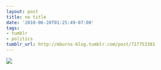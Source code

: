 ```yaml
---
layout: post
title: no title
date: '2010-06-20T01:25:49-07:00'
tags:
- tumblr
- politics
tumblr_url: http://mburns-blog.tumblr.com/post/717753381
---
```

<img src="http://68.media.tumblr.com/tumblr_l3s8m2lPZl1qzt3z9o1_1280.jpg"/>

